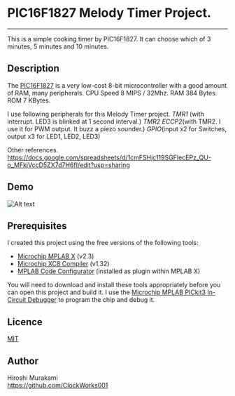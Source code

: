# PIC16F1827 Melody Timer Project.
---
This is a simple cooking timer by PIC16F1827.
It can choose which of 3 minutes, 5 minutes and 10 minutes.

## Description

The [PIC16F1827][1] is a very low-cost 8-bit microcontroller with a good
amount of RAM, many peripherals. CPU Speed 8 MIPS / 32Mhz. RAM 384 Bytes. ROM 7 KBytes.

I use following peripherals for this Melody Timer project.
  *TMR1* (with interrupt. LED3 is blinked at 1 second interval.)
  *TMR2*
  *ECCP2*(with TMR2. I use it for PWM output. It buzz a piezo sounder.)
  *GPIO*(input x2 for Switches, output x3 for LED1, LED2, LED3)

Other references.
  <https://docs.google.com/spreadsheets/d/1cmFSHjc119SGFIecEPz_QU-o_MFkjVccD5ZX7d7H6fI/edit?usp=sharing>



## Demo

![Alt text]()

## Prerequisites

I created this project using the free versions of the following tools:
 * [Microchip MPLAB X][2] (v2.3)
 * [Microchip XC8 Compiler][3] (v1.32)
 * [MPLAB Code Configurator][4] (installed as plugin within MPLAB X)

You will need to download and install these tools appropriately before you
can open this project and build it.
I use the [Microchip MPLAB PICkit3 In-Circuit Debugger][5] to program
the chip and debug it.  


## Licence

[MIT](https://github.com/tcnksm/tool/blob/master/LICENCE)

## Author

Hiroshi Murakami  
<https://github.com/ClockWorks001>  


[1]: http://www.microchip.com/wwwproducts/Devices.aspx?dDocName=en538963 "PIC16F1827"
[2]: http://www.microchip.com/pagehandler/en-us/family/mplabx/ "MPLAB X"
[3]: http://www.microchip.com/pagehandler/en_us/devtools/mplabxc/ "MPLAB XC Compilers"
[4]: http://www.microchip.com/pagehandler/en-us/press-release/microchips-free-code-configura.html "MPLAB Code Configurator"
[5]: http://www.microchip.com/Developmenttools/ProductDetails.aspx?PartNO=PG164130 "MPLAB PICkit3 In-Circuit Debugger"
[6]: http://www.cadsoftusa.com/ "EAGLE PCB CAD"



